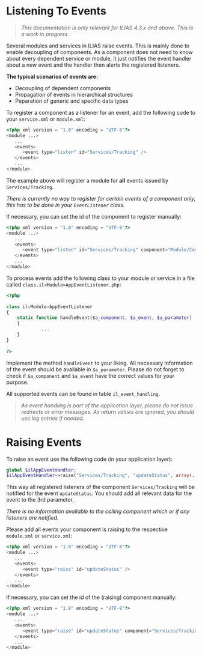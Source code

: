 # Listening To Events

> *This documentation is only relevant for ILIAS 4.3.x and above. This is a work in progress.*

Several modules and services in ILIAS raise events. This is mainly done to enable decoupling of components. As a component does not need to know about every dependent service or module, it just notifies the event handler about a new event and the handler then alerts the registered listeners.
 
**The typical scenarios of events are:**

- Decoupling of dependent components
- Propagation of events in hierarchical structures
- Peparation of generic and specific data types


To register a component as a listener for an event, add the following code to your `service.xml` or `module.xml`:

```php
<?php xml version = "1.0" encoding = "UTF-8"?>
<module ...>
   ...
   <events>     
      <event type="listen" id="Services/Tracking" />
   </events>
   ...
</module>
```

The example above will register a module for **all** events issued by `Services/Tracking`.
 
*There is currently no way to register for certain events of a component only, this has to be done in your `EventListener` class.*


If necessary, you can set the id of the component to register manually:

```php
<?php xml version = "1.0" encoding = "UTF-8"?>
<module ...>
   ...
   <events>     
      <event type="listen" id="Services/Tracking" component="Module/Course" />
   </events>
   ...
</module>
```


To process events add the following class to your module or service in a file called `class.il<Module>AppEventListener.php`:

```php
<?php
 
class il<Module>AppEventListener
{
    static function handleEvent($a_component, $a_event, $a_parameter)
    {
             ...
    }
}
 
?>
```

Implement the method `handleEvent` to your liking. All necessary information of the event should be available in `$a_parameter`. Please do not forget to check if `$a_component` and `$a_event` have the correct values for your purpose.

All supported events can be found in table `il_event_handling`.


> *As event handling is part of the application layer, please do not issue redirects or error messages. As return values are ignored, you should use log entries if needed.*



# Raising Events

To raise an event use the following code (in your application layer):
  
```php
global $ilAppEventHandler;
$ilAppEventHandler->raise("Services/Tracking", "updateStatus", array(...));
```

This way all registered listeners of the component `Services/Tracking` will be notified for the event `updateStatus`. You should add all relevant data for the event to the 3rd parameter.
 
*There is no information available to the calling component which or if any listeners are notified.*

Please add all events your component is raising to the respective `module.xml` or `service.xml`:

```php
<?php xml version = "1.0" encoding = "UTF-8"?>
<module ...>
   ...
   <events>    
      <event type="raise" id="updateStatus" />
   </events>
   ...
</module>
```

If necessary, you can set the id of the (raising) component manually:

```php
<?php xml version = "1.0" encoding = "UTF-8"?>
<module ...>
   ...
   <events>    
      <event type="raise" id="updateStatus" component="Services/Tracking" />
   </events>
   ...
</module>
```